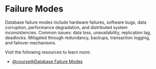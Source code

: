 # Failure Modes

Database failure modes include hardware failures, software bugs, data corruption, performance degradation, and distributed system inconsistencies. Common issues: data loss, unavailability, replication lag, deadlocks. Mitigated through redundancy, backups, transaction logging, and failover mechanisms.

Visit the following resources to learn more:

- [@course@Database Failure Modes](https://roadmap.sh/ai/course/database-failure-modes-prevention-and-recovery)
